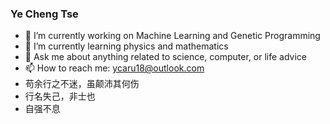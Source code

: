 ### Ye Cheng Tse

- 🔭 I’m currently working on Machine Learning and Genetic Programming
- 🌱 I’m currently learning physics and mathematics
- 💬 Ask me about anything related to science, computer, or life advice
- 📫 How to reach me: ycaru18@outlook.com
- 苟余行之不迷，虽颠沛其何伤
- 行名失己，非士也
- 自强不息
  

